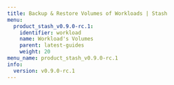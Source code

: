 ```yaml
---
title: Backup & Restore Volumes of Workloads | Stash
menu:
  product_stash_v0.9.0-rc.1:
    identifier: workload
    name: Workload's Volumes
    parent: latest-guides
    weight: 20
menu_name: product_stash_v0.9.0-rc.1
info:
  version: v0.9.0-rc.1
---
```


